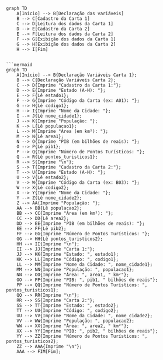 ```mermaid
graph TD
    A[Início] --> B[Declaração das variáveis]
    B --> C[Cadastro da Carta 1]
    C --> D[Leitura dos dados da Carta 1]
    D --> E[Cadastro da Carta 2]
    E --> F[Leitura dos dados da Carta 2]
    F --> G[Exibição dos dados da Carta 1]
    G --> H[Exibição dos dados da Carta 2]
    H --> I[Fim]


```mermaid
graph TD
    A[Início] --> B{Declaração Variáveis Carta 1};
    B --> C{Declaração Variáveis Carta 2};
    C --> D{Imprime "Cadastro da Carta 1:"};
    D --> E{Imprime "Estado (A-H): "};
    E --> F{Lê estado1};
    F --> G{Imprime "Código da Carta (ex: A01): "};
    G --> H{Lê codigo1};
    H --> I{Imprime "Nome da Cidade: "};
    I --> J{Lê nome_cidade1};
    J --> K{Imprime "População: "};
    K --> L{Lê populacao1};
    L --> M{Imprime "Área (em km²): "};
    M --> N{Lê area1};
    N --> O{Imprime "PIB (em bilhões de reais): "};
    O --> P{Lê pib1};
    P --> Q{Imprime "Número de Pontos Turísticos: "};
    Q --> R{Lê pontos_turisticos1};
    R --> S{Imprime "\n"};
    S --> T{Imprime "Cadastro da Carta 2:"};
    T --> U{Imprime "Estado (A-H): "};
    U --> V{Lê estado2};
    V --> W{Imprime "Código da Carta (ex: B03): "};
    W --> X{Lê codigo2};
    X --> Y{Imprime "Nome da Cidade: "};
    Y --> Z{Lê nome_cidade2};
    Z --> AA{Imprime "População: "};
    AA --> BB{Lê populacao2};
    BB --> CC{Imprime "Área (em km²): "};
    CC --> DD{Lê area2};
    DD --> EE{Imprime "PIB (em bilhões de reais): "};
    EE --> FF{Lê pib2};
    FF --> GG{Imprime "Número de Pontos Turísticos: "};
    GG --> HH{Lê pontos_turisticos2};
    HH --> II{Imprime "\n"};
    II --> JJ{Imprime "Carta 1:"};
    JJ --> KK{Imprime "Estado: ", estado1};
    KK --> LL{Imprime "Código: ", codigo1};
    LL --> MM{Imprime "Nome da Cidade: ", nome_cidade1};
    MM --> NN{Imprime "População: ", populacao1};
    NN --> OO{Imprime "Área: ", area1, " km²"};
    OO --> PP{Imprime "PIB: ", pib1, " bilhões de reais"};
    PP --> QQ{Imprime "Número de Pontos Turísticos: ", pontos_turisticos1};
    QQ --> RR{Imprime "\n"};
    RR --> SS{Imprime "Carta 2:"};
    SS --> TT{Imprime "Estado: ", estado2};
    TT --> UU{Imprime "Código: ", codigo2};
    UU --> VV{Imprime "Nome da Cidade: ", nome_cidade2};
    VV --> WW{Imprime "População: ", populacao2};
    WW --> XX{Imprime "Área: ", area2, " km²"};
    XX --> YY{Imprime "PIB: ", pib2, " bilhões de reais"};
    YY --> ZZ{Imprime "Número de Pontos Turísticos: ", pontos_turisticos2};
    ZZ --> AAA{Imprime "\n"};
    AAA --> FIM[Fim];